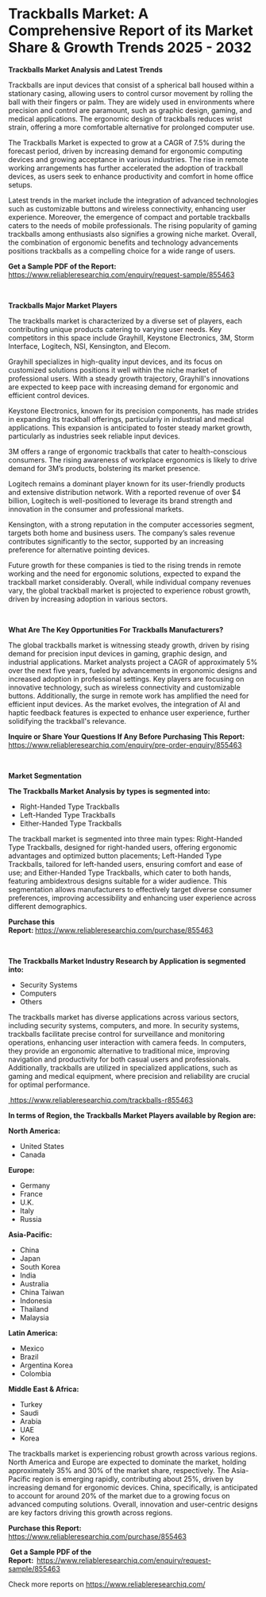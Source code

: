 <p><h1>Trackballs Market: A Comprehensive Report of its Market Share & Growth Trends 2025 - 2032</h1></p><p><strong>Trackballs Market Analysis and Latest Trends</strong></p>
<p><p>Trackballs are input devices that consist of a spherical ball housed within a stationary casing, allowing users to control cursor movement by rolling the ball with their fingers or palm. They are widely used in environments where precision and control are paramount, such as graphic design, gaming, and medical applications. The ergonomic design of trackballs reduces wrist strain, offering a more comfortable alternative for prolonged computer use.</p><p>The Trackballs Market is expected to grow at a CAGR of 7.5% during the forecast period, driven by increasing demand for ergonomic computing devices and growing acceptance in various industries. The rise in remote working arrangements has further accelerated the adoption of trackball devices, as users seek to enhance productivity and comfort in home office setups.</p><p>Latest trends in the market include the integration of advanced technologies such as customizable buttons and wireless connectivity, enhancing user experience. Moreover, the emergence of compact and portable trackballs caters to the needs of mobile professionals. The rising popularity of gaming trackballs among enthusiasts also signifies a growing niche market. Overall, the combination of ergonomic benefits and technology advancements positions trackballs as a compelling choice for a wide range of users.</p></p>
<p><strong>Get a Sample PDF of the Report:&nbsp;</strong> <a href="https://www.reliableresearchiq.com/enquiry/request-sample/855463?utm_campaign=2730&utm_medium=2&utm_source=Github&utm_content=ia&utm_term=28022025&utm_id=trackballs">https://www.reliableresearchiq.com/enquiry/request-sample/855463</a></p>
<p>&nbsp;</p>
<p><strong>Trackballs Major Market Players</strong></p>
<p><p>The trackballs market is characterized by a diverse set of players, each contributing unique products catering to varying user needs. Key competitors in this space include Grayhill, Keystone Electronics, 3M, Storm Interface, Logitech, NSI, Kensington, and Elecom.</p><p>Grayhill specializes in high-quality input devices, and its focus on customized solutions positions it well within the niche market of professional users. With a steady growth trajectory, Grayhill's innovations are expected to keep pace with increasing demand for ergonomic and efficient control devices.</p><p>Keystone Electronics, known for its precision components, has made strides in expanding its trackball offerings, particularly in industrial and medical applications. This expansion is anticipated to foster steady market growth, particularly as industries seek reliable input devices.</p><p>3M offers a range of ergonomic trackballs that cater to health-conscious consumers. The rising awareness of workplace ergonomics is likely to drive demand for 3M’s products, bolstering its market presence.</p><p>Logitech remains a dominant player known for its user-friendly products and extensive distribution network. With a reported revenue of over $4 billion, Logitech is well-positioned to leverage its brand strength and innovation in the consumer and professional markets.</p><p>Kensington, with a strong reputation in the computer accessories segment, targets both home and business users. The company’s sales revenue contributes significantly to the sector, supported by an increasing preference for alternative pointing devices.</p><p>Future growth for these companies is tied to the rising trends in remote working and the need for ergonomic solutions, expected to expand the trackball market considerably. Overall, while individual company revenues vary, the global trackball market is projected to experience robust growth, driven by increasing adoption in various sectors.</p></p>
<p>&nbsp;</p>
<p><strong>What Are The Key Opportunities For Trackballs Manufacturers?</strong></p>
<p><p>The global trackballs market is witnessing steady growth, driven by rising demand for precision input devices in gaming, graphic design, and industrial applications. Market analysts project a CAGR of approximately 5% over the next five years, fueled by advancements in ergonomic designs and increased adoption in professional settings. Key players are focusing on innovative technology, such as wireless connectivity and customizable buttons. Additionally, the surge in remote work has amplified the need for efficient input devices. As the market evolves, the integration of AI and haptic feedback features is expected to enhance user experience, further solidifying the trackball's relevance.</p></p>
<p><strong>Inquire or Share Your Questions If Any Before Purchasing This Report:</strong> <a href="https://www.reliableresearchiq.com/enquiry/pre-order-enquiry/855463?utm_campaign=2730&utm_medium=2&utm_source=Github&utm_content=ia&utm_term=28022025&utm_id=trackballs">https://www.reliableresearchiq.com/enquiry/pre-order-enquiry/855463</a></p>
<p>&nbsp;</p>
<p><strong>Market Segmentation</strong></p>
<p><strong>The Trackballs Market Analysis by types is segmented into:</strong></p>
<p><ul><li>Right-Handed Type Trackballs</li><li>Left-Handed Type Trackballs</li><li>Either-Handed Type Trackballs</li></ul></p>
<p><p>The trackball market is segmented into three main types: Right-Handed Type Trackballs, designed for right-handed users, offering ergonomic advantages and optimized button placements; Left-Handed Type Trackballs, tailored for left-handed users, ensuring comfort and ease of use; and Either-Handed Type Trackballs, which cater to both hands, featuring ambidextrous designs suitable for a wider audience. This segmentation allows manufacturers to effectively target diverse consumer preferences, improving accessibility and enhancing user experience across different demographics.</p></p>
<p><strong>Purchase this Report:&nbsp;</strong><a href="https://www.reliableresearchiq.com/purchase/855463?utm_campaign=2730&utm_medium=2&utm_source=Github&utm_content=ia&utm_term=28022025&utm_id=trackballs">https://www.reliableresearchiq.com/purchase/855463</a></p>
<p>&nbsp;</p>
<p><strong>The Trackballs Market Industry Research by Application is segmented into:</strong></p>
<p><ul><li>Security Systems</li><li>Computers</li><li>Others</li></ul></p>
<p><p>The trackballs market has diverse applications across various sectors, including security systems, computers, and more. In security systems, trackballs facilitate precise control for surveillance and monitoring operations, enhancing user interaction with camera feeds. In computers, they provide an ergonomic alternative to traditional mice, improving navigation and productivity for both casual users and professionals. Additionally, trackballs are utilized in specialized applications, such as gaming and medical equipment, where precision and reliability are crucial for optimal performance.</p></p>
<p><a href="https://www.reliableresearchiq.com/trackballs-r855463?utm_campaign=2730&utm_medium=2&utm_source=Github&utm_content=ia&utm_term=28022025&utm_id=trackballs">&nbsp;https://www.reliableresearchiq.com/trackballs-r855463</a></p>
<p><strong>In terms of Region, the Trackballs Market Players available by Region are:</strong></p>
<p>
    <p> <strong> North America: </strong>
        <ul>
            <li>United States</li>
            <li>Canada</li>
        </ul>
        </p> 
    <p> <strong> Europe: </strong>
        <ul>
            <li>Germany</li>
            <li>France</li>
            <li>U.K.</li>
            <li>Italy</li>
            <li>Russia</li>
        </ul>
        </p> 
    <p> <strong> Asia-Pacific: </strong>
        <ul>
            <li>China</li>
            <li>Japan</li>
            <li>South Korea</li>
            <li>India</li>
            <li>Australia</li>
            <li>China Taiwan</li>
            <li>Indonesia</li>
            <li>Thailand</li>
            <li>Malaysia</li>
        </ul>
        </p> 
    <p> <strong> Latin America: </strong>
        <ul>
            <li>Mexico</li>
            <li>Brazil</li>
            <li>Argentina Korea</li>
            <li>Colombia</li>
        </ul>
        </p> 
    <p> <strong> Middle East & Africa: </strong>
        <ul>
            <li>Turkey</li>
            <li>Saudi</li>
            <li>Arabia</li>
            <li>UAE</li>
            <li>Korea</li>
        </ul>
    </p>
    </p>
<p><p>The trackballs market is experiencing robust growth across various regions. North America and Europe are expected to dominate the market, holding approximately 35% and 30% of the market share, respectively. The Asia-Pacific region is emerging rapidly, contributing about 25%, driven by increasing demand for ergonomic devices. China, specifically, is anticipated to account for around 20% of the market due to a growing focus on advanced computing solutions. Overall, innovation and user-centric designs are key factors driving this growth across regions.</p></p>
<p><strong>Purchase this Report: </strong><a href="https://www.reliableresearchiq.com/purchase/855463?utm_campaign=2730&utm_medium=2&utm_source=Github&utm_content=ia&utm_term=28022025&utm_id=trackballs">https://www.reliableresearchiq.com/purchase/855463</a></p>
<p>&nbsp;<strong>Get a Sample PDF of the Report:&nbsp;&nbsp;</strong><a href="https://www.reliableresearchiq.com/enquiry/request-sample/855463?utm_campaign=2730&utm_medium=2&utm_source=Github&utm_content=ia&utm_term=28022025&utm_id=trackballs">https://www.reliableresearchiq.com/enquiry/request-sample/855463</a></p>
<p><strong></strong></p>
<p>Check more reports on <a href="https://www.reliableresearchiq.com/?utm_campaign=2730&utm_medium=2&utm_source=Github&utm_content=ia&utm_term=28022025&utm_id=trackballs">https://www.reliableresearchiq.com/</a></p>
